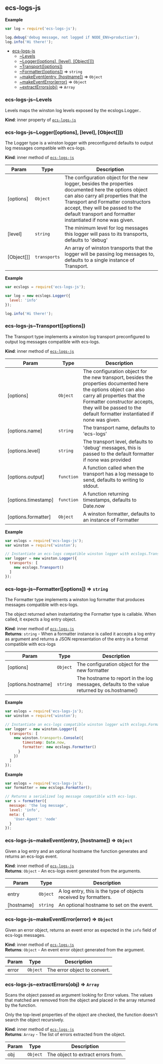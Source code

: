 <a name="module_ecs-logs-js"></a>

## ecs-logs-js
**Example**  
```js
var log = require('ecs-logs-js');

log.debug('debug message, not logged if NODE_ENV=production');
log.info('Hi there!');
```

* [ecs-logs-js](#module_ecs-logs-js)
    * [~Levels](#module_ecs-logs-js..Levels)
    * [~Logger([options], [level], [Object[]])](#module_ecs-logs-js..Logger)
    * [~Transport([options])](#module_ecs-logs-js..Transport)
    * [~Formatter([options])](#module_ecs-logs-js..Formatter) ⇒ <code>string</code>
    * [~makeEvent(entry, [hostname])](#module_ecs-logs-js..makeEvent) ⇒ <code>Object</code>
    * [~makeEventError(error)](#module_ecs-logs-js..makeEventError) ⇒ <code>Object</code>
    * [~extractErrors(obj)](#module_ecs-logs-js..extractErrors) ⇒ <code>Array</code>

<a name="module_ecs-logs-js..Levels"></a>

### ecs-logs-js~Levels
Levels maps the winston log levels exposed by the ecslogs.Logger..

**Kind**: inner property of <code>[ecs-logs-js](#module_ecs-logs-js)</code>  
<a name="module_ecs-logs-js..Logger"></a>

### ecs-logs-js~Logger([options], [level], [Object[]])
The Logger type is a winston logger with preconfigured defaults to output
log messages compatible with ecs-logs.

**Kind**: inner method of <code>[ecs-logs-js](#module_ecs-logs-js)</code>  

| Param | Type | Description |
| --- | --- | --- |
| [options] | <code>Object</code> | The configuration object for the new logger, besides the properties documented here the options object can also carry all properties that the Transport and Formatter constructors accept, they will be passed to the default transport and formatter instantiated if none was given. |
| [level] | <code>string</code> | The minimum level for log messages this logger will pass to its transports, defaults to 'debug' |
| [Object[]] | <code>transports</code> | An array of winston transports that the logger will be passing log messages to, defaults to a single instance of Transport. |

**Example**  
```js
var ecslogs = require('ecs-logs-js');

var log = new ecslogs.Logger({
  level: 'info'
});

log.info('Hi there!');
```
<a name="module_ecs-logs-js..Transport"></a>

### ecs-logs-js~Transport([options])
The Transport type implements a winston log transport preconfigured to
output log messages compatible with ecs-logs.

**Kind**: inner method of <code>[ecs-logs-js](#module_ecs-logs-js)</code>  

| Param | Type | Description |
| --- | --- | --- |
| [options] | <code>Object</code> | The configuration object for the new transport, besides the properties documented here the options object can also carry all properties that the Formatter constructor accepts, they will be passed to the default formatter instantiated if none was given. |
| [options.name] | <code>string</code> | The transport name, defaults to 'ecs-logs' |
| [options.level] | <code>string</code> | The transport level, defaults to 'debug' messages, this is passed to the default formatter if none was provided |
| [options.output] | <code>function</code> | A function called when the transport has a log message to send, defaults to writing to stdout. |
| [options.timestamp] | <code>function</code> | A function returning timestamps, defaults to Date.now |
| [options.formatter] | <code>Object</code> | A winston formatter, defaults to an instance of Formatter |

**Example**  
```js
var eslogs = require('ecs-logs-js');
var winston = require('winston');

// Instantiate an ecs-logs compatible winston logger with ecslogs.Transport
var logger = new winston.Logger({
  transports: [
    new ecslogs.Transport()
  ]
});
```
<a name="module_ecs-logs-js..Formatter"></a>

### ecs-logs-js~Formatter([options]) ⇒ <code>string</code>
The Formatter type implements a winston log formatter that produces messages
compatible with ecs-logs.

The object returned when instantiating the Formatter type is callable. When
called, it expects a log entry object.

**Kind**: inner method of <code>[ecs-logs-js](#module_ecs-logs-js)</code>  
**Returns**: <code>string</code> - When a formatter instance is called it accepts a log entry
as argument and returns a JSON representation of the entry in a format
compatible with ecs-logs  

| Param | Type | Description |
| --- | --- | --- |
| [options] | <code>Object</code> | The configuration object for the new formatter |
| [options.hostname] | <code>string</code> | The hostname to report in the log messages, defaults to the value returned by os.hostname() |

**Example**  
```js
var eslogs = require('ecs-logs-js');
var winston = require('winston');

// Instantiate an ecs-logs compatible winston logger with ecslogs.Formatter
var logger = new winston.Logger({
  transports: [
    new winston.transports.Console({
        timestamp: Date.now,
        formatter: new ecslogs.Formatter()
      }
    })
  ]
});
```
**Example**  
```js
var eslogs = require('ecs-logs-js');
var formatter = new ecslogs.Formatter();

// Returns a serialized log message compatible with ecs-logs.
var s = formatter({
  message: 'the log message',
  level: 'info',
  meta: {
    'User-Agent': 'node'
  }
});
```
<a name="module_ecs-logs-js..makeEvent"></a>

### ecs-logs-js~makeEvent(entry, [hostname]) ⇒ <code>Object</code>
Given a log entry and an optional hostname the function generates and returns
an ecs-logs event.

**Kind**: inner method of <code>[ecs-logs-js](#module_ecs-logs-js)</code>  
**Returns**: <code>Object</code> - An ecs-logs event generated from the arguments.  

| Param | Type | Description |
| --- | --- | --- |
| entry | <code>Object</code> | A log entry, this is the type of objects received by formatters. |
| [hostname] | <code>string</code> | An optional hostname to set on the event. |

<a name="module_ecs-logs-js..makeEventError"></a>

### ecs-logs-js~makeEventError(error) ⇒ <code>Object</code>
Given an error object, returns an event error as expected in the `info` field
of ecs-logs messages.

**Kind**: inner method of <code>[ecs-logs-js](#module_ecs-logs-js)</code>  
**Returns**: <code>Object</code> - An event error object generated from the argument.  

| Param | Type | Description |
| --- | --- | --- |
| error | <code>Object</code> | The error object to convert. |

<a name="module_ecs-logs-js..extractErrors"></a>

### ecs-logs-js~extractErrors(obj) ⇒ <code>Array</code>
Scans the object passed as argument looking for Error values. The values that
matched are removed from the object and placed in the array returned by the
function.

Only the top-level properties of the object are checked, the function doesn't
search the object recursively.

**Kind**: inner method of <code>[ecs-logs-js](#module_ecs-logs-js)</code>  
**Returns**: <code>Array</code> - The list of errors extracted from the object.  

| Param | Type | Description |
| --- | --- | --- |
| obj | <code>Object</code> | The object to extract errors from. |

